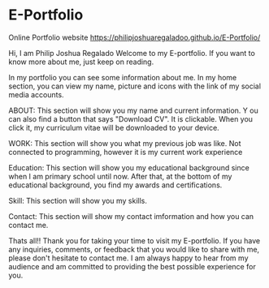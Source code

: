# E-Portfolio
Online Portfolio website
https://philipjoshuaregaladoo.github.io/E-Portfolio/

Hi, I am Philip Joshua Regalado Welcome to my E-portfolio. 
If you want to know more about me, just keep on reading.

In my portfolio you can see some information about me.
In my home section, you can view my name, picture and icons with the link of my social media accounts.

ABOUT: This section will show you my name and current information. Y
ou can also find a button that says "Download CV". It is clickable. When you click it, my curriculum vitae will be downloaded to your device.

WORK: This section will show you what my previous job was like. Not connected to programming, 
however it is my current work experience

Education: This section will show you my educational background since when I am primary school until now. 
After that, at the bottom of my educational background, you find my awards and certifications.


Skill: This section will show you my skills.

Contact: This section will show my contact imformation and how you can contact me.

Thats all!! Thank you for taking your time to visit my E-portfolio.
If you have any inquiries, comments, or feedback that you would like to share with me, 
please don't hesitate to contact me. I am always happy to hear from my audience 
and am committed to providing the best possible experience for you.
